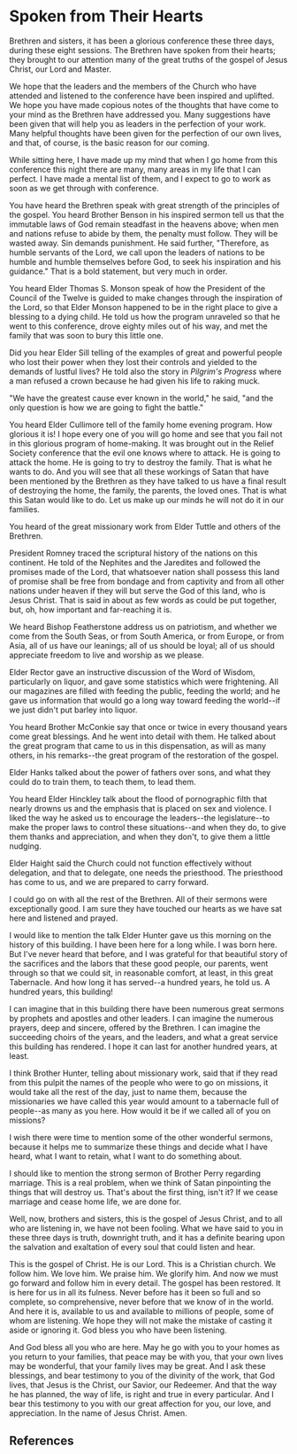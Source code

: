 # Spoken from Their Hearts

Brethren and sisters, it has been a glorious conference these three days,
during these eight sessions. The Brethren have spoken from their hearts; they
brought to our attention many of the great truths of the gospel of Jesus
Christ, our Lord and Master.

We hope that the leaders and the members of the Church who have attended and
listened to the conference have been inspired and uplifted. We hope you have
made copious notes of the thoughts that have come to your mind as the Brethren
have addressed you. Many suggestions have been given that will help you as
leaders in the perfection of your work. Many helpful thoughts have been given
for the perfection of our own lives, and that, of course, is the basic reason
for our coming.

While sitting here, I have made up my mind that when I go home from this
conference this night there are many, many areas in my life that I can
perfect. I have made a mental list of them, and I expect to go to work as soon
as we get through with conference.

You have heard the Brethren speak with great strength of the principles of the
gospel. You heard Brother Benson in his inspired sermon tell us that the
immutable laws of God remain steadfast in the heavens above; when men and
nations refuse to abide by them, the penalty must follow. They will be wasted
away. Sin demands punishment. He said further, "Therefore, as humble servants
of the Lord, we call upon the leaders of nations to be humble and humble
themselves before God, to seek his inspiration and his guidance." That is a
bold statement, but very much in order.

You heard Elder Thomas S. Monson speak of how the President of the Council of
the Twelve is guided to make changes through the inspiration of the Lord, so
that Elder Monson happened to be in the right place to give a blessing to a
dying child. He told us how the program unraveled so that he went to this
conference, drove eighty miles out of his way, and met the family that was
soon to bury this little one.

Did you hear Elder Sill telling of the examples of great and powerful people
who lost their power when they lost their controls and yielded to the demands
of lustful lives? He told also the story in _Pilgrim's Progress_ where a man
refused a crown because he had given his life to raking muck.

"We have the greatest cause ever known in the world," he said, "and the only
question is how we are going to fight the battle."

You heard Elder Cullimore tell of the family home evening program. How
glorious it is! I hope every one of you will go home and see that you fail not
in this glorious program of home-making. It was brought out in the Relief
Society conference that the evil one knows where to attack. He is going to
attack the home. He is going to try to destroy the family. That is what he
wants to do. And you will see that all these workings of Satan that have been
mentioned by the Brethren as they have talked to us have a final result of
destroying the home, the family, the parents, the loved ones. That is what
this Satan would like to do. Let us make up our minds he will not do it in our
families.

You heard of the great missionary work from Elder Tuttle and others of the
Brethren.

President Romney traced the scriptural history of the nations on this
continent. He told of the Nephites and the Jaredites and followed the promises
made of the Lord, that whatsoever nation shall possess this land of promise
shall be free from bondage and from captivity and from all other nations under
heaven if they will but serve the God of this land, who is Jesus Christ. That
is said in about as few words as could be put together, but, oh, how important
and far-reaching it is.

We heard Bishop Featherstone address us on patriotism, and whether we come
from the South Seas, or from South America, or from Europe, or from Asia, all
of us have our leanings; all of us should be loyal; all of us should
appreciate freedom to live and worship as we please.

Elder Rector gave an instructive discussion of the Word of Wisdom,
particularly on liquor, and gave some statistics which were frightening. All
our magazines are filled with feeding the public, feeding the world; and he
gave us information that would go a long way toward feeding the world--if we
just didn't put barley into liquor.

You heard Brother McConkie say that once or twice in every thousand years come
great blessings. And he went into detail with them. He talked about the great
program that came to us in this dispensation, as will as many others, in his
remarks--the great program of the restoration of the gospel.

Elder Hanks talked about the power of fathers over sons, and what they could
do to train them, to teach them, to lead them.

You heard Elder Hinckley talk about the flood of pornographic filth that
nearly drowns us and the emphasis that is placed on sex and violence. I liked
the way he asked us to encourage the leaders--the legislature--to make the
proper laws to control these situations--and when they do, to give them thanks
and appreciation, and when they don't, to give them a little nudging.

Elder Haight said the Church could not function effectively without
delegation, and that to delegate, one needs the priesthood. The priesthood has
come to us, and we are prepared to carry forward.

I could go on with all the rest of the Brethren. All of their sermons were
exceptionally good. I am sure they have touched our hearts as we have sat here
and listened and prayed.

I would like to mention the talk Elder Hunter gave us this morning on the
history of this building. I have been here for a long while. I was born here.
But I've never heard that before, and I was grateful for that beautiful story
of the sacrifices and the labors that these good people, our parents, went
through so that we could sit, in reasonable comfort, at least, in this great
Tabernacle. And how long it has served--a hundred years, he told us. A hundred
years, this building!

I can imagine that in this building there have been numerous great sermons by
prophets and apostles and other leaders. I can imagine the numerous prayers,
deep and sincere, offered by the Brethren. I can imagine the succeeding choirs
of the years, and the leaders, and what a great service this building has
rendered. I hope it can last for another hundred years, at least.

I think Brother Hunter, telling about missionary work, said that if they read
from this pulpit the names of the people who were to go on missions, it would
take all the rest of the day, just to name them, because the missionaries we
have called this year would amount to a tabernacle full of people--as many as
you here. How would it be if we called all of you on missions?

I wish there were time to mention some of the other wonderful sermons, because
it helps me to summarize these things and decide what I have heard, what I
want to retain, what I want to do something about.

I should like to mention the strong sermon of Brother Perry regarding
marriage. This is a real problem, when we think of Satan pinpointing the
things that will destroy us. That's about the first thing, isn't it? If we
cease marriage and cease home life, we are done for.

Well, now, brothers and sisters, this is the gospel of Jesus Christ, and to
all who are listening in, we have not been fooling. What we have said to you
in these three days is truth, downright truth, and it has a definite bearing
upon the salvation and exaltation of every soul that could listen and hear.

This is the gospel of Christ. He is our Lord. This is a Christian church. We
follow him. We love him. We praise him. We glorify him. And now we must go
forward and follow him in every detail. The gospel has been restored. It is
here for us in all its fulness. Never before has it been so full and so
complete, so comprehensive, never before that we know of in the world. And
here it is, available to us and available to millions of people, some of whom
are listening. We hope they will not make the mistake of casting it aside or
ignoring it. God bless you who have been listening.

And God bless all you who are here. May he go with you to your homes as you
return to your families, that peace may be with you, that your own lives may
be wonderful, that your family lives may be great. And I ask these blessings,
and bear testimony to you of the divinity of the work, that God lives, that
Jesus is the Christ, our Savior, our Redeemer. And that the way he has
planned, the way of life, is right and true in every particular. And I bear
this testimony to you with our great affection for you, our love, and
appreciation. In the name of Jesus Christ. Amen.

## References

